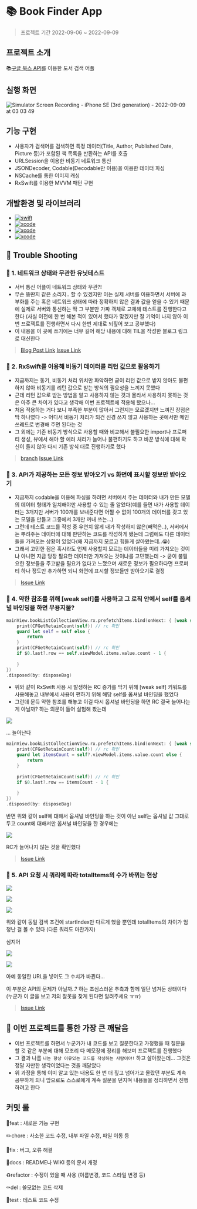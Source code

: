 # 📚 Book Finder App

> 프로젝트 기간 2022-09-06 ~ 2022-09-09

## 프로젝트 소개
📚[구글 북스 API](https://developers.google.com/books/docs/overview)를 이용한 도서 검색 어플

## 실행 화면
![Simulator Screen Recording - iPhone SE (3rd generation) - 2022-09-09 at 03 03 49](https://user-images.githubusercontent.com/82325822/189207911-6a63f1fb-bc15-46b8-b4c6-b6c1b4cdb0a1.gif)

## 기능 구현
- 사용자가 검색어를 검색하면 특정 데이터(Title, Author, Published Date, Picture 등)가 포함된 책 목록을 반환하는 API를 호출
- URLSession을 이용한 비동기 네트워크 통신
- JSONDecoder, Codable(Decodable만 이용)을 이용한 데이터 파싱
- NSCache를 통한 이미지 캐싱
- RxSwift를 이용한 MVVM 패턴 구현

## 개발환경 및 라이브러리
- [![swift](https://img.shields.io/badge/swift-5.6-orange)]()
- [![xcode](https://img.shields.io/badge/Xcode-13.3.1-blue)]()
- [![xcode](https://img.shields.io/badge/RxSwift-6.5-hotpink)]()
- [![xcode](https://img.shields.io/badge/SnapKit-5.0-skyblue)]()

## 🚀 Trouble Shooting

### 📌 1. 네트워크 상태와 무관한 유닛테스트
- 서버 통신 어플이 네트워크 상태와 무관?!
- 무슨 뚱딴지 같은 소리지.. 할 수 있겠지만 이는 실제 서버를 이용하면서 서버에 과부화를 주는 혹은 네트워크 상태에 따라 정확하지 않은 결과 값을 얻을 수 있기 때문에 실제로 서버와 통신하는 딱 그 부분만 가짜 객체로 교체해 테스트를 진행한다고 한다
(사실 이전에 한 번 해본 적이 있어서 했다가 맞겠지만 잘 기억이 나지 않아 이번 프로젝트를 진행하면서 다시 한번 제대로 되짚어 보고 공부했다)
- 이 내용을 이 곳에 쓰기에는 너무 길어 해당 내용에 대해 TIL을 작성한 블로그 링크로 대신한다
> [Blog Post Link](https://velog.io/@doogie97/220909-TIL-%EB%84%A4%ED%8A%B8%EC%9B%8C%ED%81%AC-%EC%97%86%EC%9D%B4-URLSession-%EC%9C%A0%EB%8B%9B-%ED%85%8C%EC%8A%A4%ED%8A%B8-%ED%95%98%EA%B8%B0)
> [Issue Link](https://github.com/doogie97/Book-Finder-App/issues/17)

### 📌 2. RxSwift를 이용해 비동기 데이터를 리턴 값으로 활용하기
- 지금까지는 동기, 비동기 처리 위치만 파악하면 굳이 리턴 값으로 받지 않아도 불편하지 않아 비동기를 리턴 값으로 받는 방식의 필요성을 느끼지 못했다
- 근데 리턴 값으로 받는 방법을 알고 사용하지 않는 것과 몰라서 사용하지 못하는 것은 아주 큰 차이가 있다고 생각해 이번 프로젝트에 적용해 봤으나...
- 처음 적용하는 거다 보니 부족한 부분이 많아서 그런지는 모르겠지만 느껴진 장점은 딱 하나였다 -> 어디서 비동기 처리가 되건 신경 쓰지 않고 사용하는 곳에서만 메인쓰레드로 변경해 주면 된다는 것
- 그 외에는 기존 비동기 방식으로 사용할 때와 비교해서 불필요한 import나 프로퍼티 생성, 뷰에서 해야 할 에러 처리가 늘어나 불편하기도 하고 바꾼 방식에 대해 확신이 들지 않아 다시 기존 방식 대로 진행하기로 했다

>[branch](https://github.com/doogie97/Book-Finder-App/tree/NetworkHandler-return-Observable)
>[Issue Link](https://github.com/doogie97/Book-Finder-App/issues/8)

### 📌 3. API가 제공하는 모든 정보 받아오기 vs 화면에 표시할 정보만 받아오기
- 지금까지 codable을 이용해 파싱을 하려면 서버에서 주는 데이터와 내가 만든 모델의 데이터 형태가 일치해야만 사용할 수 있는 줄 알았다(예를 들면 내가 사용할 데이터는 3개지만 서버가 100개를 보내준다면 어쩔 수 없이 100개의 데이터를 갖고 있는 모델을 만들고 그중에서 3개만 꺼내 쓰는...)
- 그런데 테스트 코드를 작성 중 우연치 않게 내가 작성하지 않은(빼먹은..), 서버에서는 뿌려주는 데이터에 대해 판단하는 코드를 작성하게 됐는데 그럼에도 다른 데이터들을 가져오는 상황이 있었다(왜 지금까지 모르고 힘들게 살아왔는데..😭)
- 그래서 고민한 점은 혹시라도 언제 사용할지 모르는 데이터들을 미리 가져오는 것이냐 아니면 지금 당장 필요한 데이터만 가져오는 것이냐를 고민했는데
-> 굳이 불필요한 정보들을 주고받을 필요가 없다고 느꼈으며 새로운 정보가 필요하다면 프로퍼티 하나 정도만 추가하면 되니 화면에 표시할 정보들만 받아오기로 결정

>[Issue Link](https://github.com/doogie97/Book-Finder-App/issues/2)

### 📌 4. 약한 참조를 위해 [weak self]를 사용하고 그 로직 안에서 self를 옵셔널 바인딩을 하면 무용지물?
```swift
mainView.bookListCollectionView.rx.prefetchItems.bind(onNext: { [weak self] in
    print(CFGetRetainCount(self)) // rc 확인
    guard let self = self else {
        return
    }
    print(CFGetRetainCount(self)) // rc 확인
    if $0.last?.row == self.viewModel.items.value.count - 1 {
        
    }
})
.disposed(by: disposeBag)
```
- 위와 같이 RxSwift 사용 시 발생하는 RC 증가를 막기 위해 [weak self] 키워드를 사용해놓고 내부에서 사용이 편하기 위해 해당 self를 옵셔널 바인딩을 했었다
- 그런데 문득 약한 참조를 해놓고 이걸 다시 옵셔널 바인딩을 하면 RC 결국 늘어나는 게 아닐까? 하는 의문이 들어 실험해 봤는데

![](https://i.imgur.com/93B2yNX.png)

... 늘어난다

```swift
mainView.bookListCollectionView.rx.prefetchItems.bind(onNext: { [weak self] in
    print(CFGetRetainCount(self)) // rc 확인
    guard let itemsCount = self?.viewModel.items.value.count else {
        return
    }
    
    print(CFGetRetainCount(self)) // rc 확인
    if $0.last?.row == itemsCount - 1 {
        
    }
})
.disposed(by: disposeBag)
```
반면 위와 같이 self에 대해서 옵셔널 바인딩을 하는 것이 아닌 self는 옵셔널 값 그대로 두고 count에 대해서만 옵셔널 바인딩을 한 경우에는

![](https://i.imgur.com/QaJtxbU.png)

RC가 늘어나지 않는 것을 확인했다

>[Issue Link](https://github.com/doogie97/Book-Finder-App/issues/3)

### 📌 5. API 요청 시 쿼리에 따라 totalItems의 수가 바뀌는 현상
![](https://i.imgur.com/gaYuFi3.png)

![](https://i.imgur.com/1WCVMOi.png)

![](https://i.imgur.com/4q53TID.png)

위와 같이 동일 검색 조건에 startIndex만 다르게 했을 뿐인데 totalItems의 차이가 엄청난 걸 볼 수 있다
(다른 쿼리도 마찬가지)

심지어

![](https://i.imgur.com/Qv5dujD.png)

![](https://i.imgur.com/udlVb4Z.png)

아예 동일한 URL을 넣어도 그 수치가 바뀐다...

이 부분은 API의 문제가 아닐까..? 하는 조심스러운 추측과 함께 일단 넘겨둔 상태이다
(누군가 이 글을 보고 저의 잘못을 찾게 된다면 알려주세요 ㅠㅠ)

>[Issue Link](https://github.com/doogie97/Book-Finder-App/issues/13)


## 🤔 이번 프로젝트를 통한 가장 큰 깨달음
- 이번 프로젝트를 하면서 누군가가 내 코드를 보고 질문한다고 가정했을 때 질문을 할 것 같은 부분에 대해 모조리 다 메모장에 정리를 해보며 프로젝트를 진행했다
- 그 결과 나름 `나는 항상 이유있는 코드를 작성하는 사람이야!` 하고 살아왔는데... 그것은 정말 자만한 생각이었다는 것을 깨달았다
- 위 과정을 통해 이미 알고 있는 내용도 한 번 더 짚고 넘어가고 몰랐던 부분도 계속 공부하게 되니 앞으로도 스스로에게 계속 질문을 던지며 내용들을 정리하면서 진행하려고 한다


## 커밋 룰
💎feat : 새로운 기능 구현

✏️chore : 사소한 코드 수정, 내부 파일 수정, 파일 이동 등

🔨fix : 버그, 오류 해결

📝docs : README나 WIKI 등의 문서 개정

♻️refactor : 수정이 있을 때 사용 (이름변경, 코드 스타일 변경 등)

⚰️del : 쓸모없는 코드 삭제

🔬test : 테스트 코드 수정

